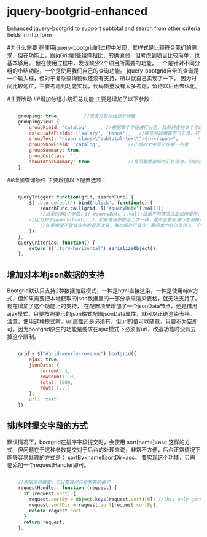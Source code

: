 # jquery-bootgrid-enhanced
Enhanced jquery-bootgrid to support subtotal and search from other criteria fields in http form

#为什么需要
在使用jquery-bootgrid的过程中发现，其样式是比较符合我们的需求，但在功能上，跟jqGrid那些组件相比，的确偏弱，但考虑到项目比较简单，也基本够用。
但在使用过程中，发现缺少2个项目所需要的功能，一个是针对不同分组的小结功能，一个是使用我们自己的查询功能。
jquery-bootgrid自带的查询是一个输入框，但对于复杂查询貌似还没有支持，所以就自己实现了一下。
因为时间比较匆忙，主要考虑到功能实现，代码质量没有太多考虑，留待以后再去优化。

#主要改动
##增加分组小结汇总功能
主要是增加了以下参数：

```javascript

	grouping: true,			//是否开启分组显示功能
	groupingView: {
		groupField: 'catalog',		//根据哪个字段进行分组，目前只支持单个字段
		calculateFields: ['salary', 'bonus'],	//哪些字段需要进行汇总，只支持数字列
	    groupText: "<span class=\"subtotal-text\">小计</span>",		//小结那一行显示的文字
	    groupShowField: 'catalog',			//小结的文字显示在哪一列里
	    groupSummary: true,					
	    groupCssClass: '',
	    showTotalSummary: true				//是否需要全部的汇总信息，目前这个还没有支持，下一步准备实现
	}
```

##增加查询条件
主要增加以下配置选项：

```javascript

	queryTrigger: function(grid, searchFunc) {
		$('.btn-default').bind('click', function(e) {
	        searchFunc.call(grid, $('#queryDate').val());	
	        //这里的第2个参数，$('#queryDate').val()根据不同情况决定如何使用，这个参数其实是控制是否要进行查询。
		//因为对于jquery-bootgrid，如果查询参数与上次一样，是不会重新进行查询操作的。
	        //如果希望不管查询参数是否改变，每次都进行查询，最简单的办法是传入一个随机数，或者当前时间
	    });
	},
	queryCriterias: function() {
		return $('.form-horizontal').serializeObject();
	},

```

## 增加对本地json数据的支持
Bootgrid默认只支持2种数据加载模式，一种是html直接渲染，一种是使用ajax方式，但如果需要把本地获取的json数据里的一部分拿来渲染表格，就无法支持了。现在增加了这个功能上的支持，
在配置项里增加了一个jsonData节点，还是借用ajax模式，只要按照要示的json格式配置jsonData属性，就可以正确渲染表格。<br/>
注意，使用这种模式时，url属性还是必须有，但url的值可以随意，只要不为空即可。因为bootgrid原生的功能是要求在ajax模式下必须有url，改造功能时没有去掉这个限制。

```javascript

	grid = $("#grid-weekly-revenue").bootgrid({
		ajax: true,
		jsonData: {
			current: 1,
			rowCount: 10,
			total: 1000,
			rows: [...]
		},
		url: 'test'
	});
```

## 排序时提交字段的方式
默认情况下，bootgrid在排序字段提交时，会使用 sort[name]=asc 这样的方式，但问题在于这种参数提交对于后台的处理来说，非常不方便，后台正常情况下能够容易处理的方式是： sortBy=name&sortDir=asc。
要实现这个功能，只需要添加一个requestHandler即可。

```javascript
	
	//根据项目需要，可以整理成任意想要的格式
	requestHandler: function (request) {
	  if (request.sort) {
	    request.sortBy = Object.keys(request.sort)[0]; //this only gets first sort param
	    request.sortDir = request.sort[request.sortBy];
	    delete request.sort
	  }
	  return request;
	},

```